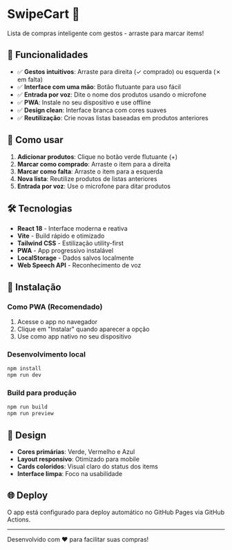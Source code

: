 # SwipeCart 🛒

Lista de compras inteligente com gestos - arraste para marcar items!

## 🚀 Funcionalidades

- ✅ **Gestos intuitivos**: Arraste para direita (✓ comprado) ou esquerda (✗ em falta)
- ✅ **Interface com uma mão**: Botão flutuante para uso fácil
- ✅ **Entrada por voz**: Dite o nome dos produtos usando o microfone
- ✅ **PWA**: Instale no seu dispositivo e use offline
- ✅ **Design clean**: Interface branca com cores suaves
- ✅ **Reutilização**: Crie novas listas baseadas em produtos anteriores

## 🎯 Como usar

1. **Adicionar produtos**: Clique no botão verde flutuante (+)
2. **Marcar como comprado**: Arraste o item para a direita
3. **Marcar como falta**: Arraste o item para a esquerda
4. **Nova lista**: Reutilize produtos de listas anteriores
5. **Entrada por voz**: Use o microfone para ditar produtos

## 🛠️ Tecnologias

- **React 18** - Interface moderna e reativa
- **Vite** - Build rápido e otimizado
- **Tailwind CSS** - Estilização utility-first
- **PWA** - App progressivo instalável
- **LocalStorage** - Dados salvos localmente
- **Web Speech API** - Reconhecimento de voz

## 📱 Instalação

### Como PWA (Recomendado)
1. Acesse o app no navegador
2. Clique em "Instalar" quando aparecer a opção
3. Use como app nativo no seu dispositivo

### Desenvolvimento local
```bash
npm install
npm run dev
```

### Build para produção
```bash
npm run build
npm run preview
```

## 🎨 Design

- **Cores primárias**: Verde, Vermelho e Azul
- **Layout responsivo**: Otimizado para mobile
- **Cards coloridos**: Visual claro do status dos items
- **Interface limpa**: Foco na usabilidade

## 🌐 Deploy

O app está configurado para deploy automático no GitHub Pages via GitHub Actions.

---

Desenvolvido com ❤️ para facilitar suas compras!